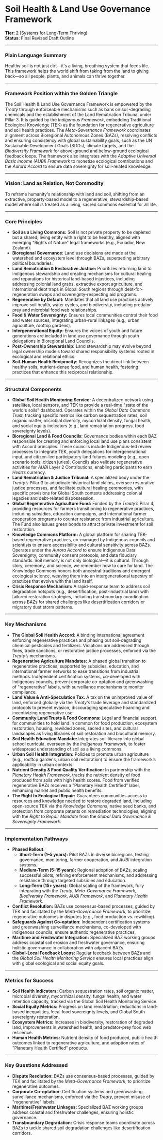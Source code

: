 # Soil Health & Land Use Governance Framework

**Tier:** 2 (Systems for Long-Term Thriving)  
**Status:** Final Revised Draft Outline  

---

### Plain Language Summary

Healthy soil is not just dirt—it's a living, breathing system that feeds life. This framework helps the world shift from taking from the land to giving back—so all people, plants, and animals can thrive together.

---

### Framework Position within the Golden Triangle

The Soil Health & Land Use Governance Framework is empowered by the *Treaty* through enforceable mechanisms such as bans on soil-degrading chemicals and the establishment of the Land Rematriation Tribunal under Pillar 3. It is guided by the *Indigenous Framework*, embedding Traditional Ecological Knowledge (TEK) as the foundation for regenerative agriculture and soil health practices. The *Meta-Governance Framework* coordinates alignment across Bioregional Autonomous Zones (BAZs), resolving conflicts and ensuring consistency with global sustainability goals, such as the UN Sustainable Development Goals (SDGs), climate targets, and the *Biodiversity Framework* for above-ground and below-ground ecological feedback loops. The framework also integrates with the *Adaptive Universal Basic Income (AUBI) Framework* to monetize ecological contributions and the *Aurora Accord* to ensure data sovereignty for soil-related knowledge.

---

### Vision: Land as Relation, Not Commodity

To reframe humanity's relationship with land and soil, shifting from an extractive, property-based model to a regenerative, stewardship-based model where soil is treated as a living, sacred commons essential for all life.

---

### Core Principles

- **Soil as a Living Commons:** Soil is not private property to be depleted but a shared, living entity with a right to be healthy, aligned with emerging "Rights of Nature" legal frameworks (e.g., Ecuador, New Zealand).  
- **Bioregional Governance:** Land use decisions are made at the watershed and ecosystem level through BAZs, superseding arbitrary political boundaries.  
- **Land Rematriation & Restorative Justice:** Prioritizes returning land to Indigenous stewardship and creating mechanisms for cultural healing and reparations for historical land-based injustices, including addressing colonial land grabs, extractive export agriculture, and international debt traps in Global South regions through debt-for-regeneration swaps and sovereignty-respecting aid programs.  
- **Regenerative by Default:** Mandates that all land use practices actively improve soil health, water cycles, and biodiversity, including predator-prey and microbial food web relationships.  
- **Food & Water Sovereignty:** Ensures local communities control their food and water sources, integrating urban-rural linkages (e.g., urban agriculture, rooftop gardens).  
- **Intergenerational Equity:** Ensures the voices of youth and future generations are included in land use governance through youth delegations in Bioregional Land Councils.  
- **Post-Ownership Stewardship:** Land stewardship may evolve beyond legal ownership models toward shared responsibility systems rooted in ecological and relational ethics.  
- **Soil-Human Health Reciprocity:** Recognizes the direct link between healthy soils, nutrient-dense food, and human health, fostering practices that enhance this reciprocal relationship.  

---

### Structural Components

- **Global Soil Health Monitoring Service:** A decentralized network using satellites, local sensors, and TEK to provide a real-time "state of the world's soils" dashboard. Operates within the *Global Data Commons Trust*, tracking specific metrics like carbon sequestration rates, soil organic matter, microbial diversity, mycorrhizal density, fungal health, and social equity indicators (e.g., land rematriation progress, food sovereignty levels).  
- **Bioregional Land & Food Councils:** Governance bodies within each BAZ responsible for creating and enforcing local land use plans consistent with Accord principles. These councils include Indigenous-led review processes to integrate TEK, youth delegations for intergenerational input, and citizen-led participatory land futures modeling (e.g., open scenario tools, citizen juries). Councils also validate regenerative activities for *AUBI* Layer 2 Contributions, enabling participants to earn *Hearts* currency.  
- **Land Rematriation & Justice Tribunal:** A specialized body under the *Treaty’s* Pillar 3 to adjudicate historical land claims, oversee restorative justice processes, and facilitate cultural healing ceremonies, with specific provisions for Global South contexts addressing colonial legacies and debt-related dispossession.  
- **Global Regenerative Agriculture Fund:** Funded by the *Treaty’s* Pillar 4, providing resources for farmers transitioning to regenerative practices, including subsidies, education campaigns, and international farmer cooperation programs to counter resistance from industrial agriculture. The Fund also issues green bonds to attract private investment for soil restoration.  
- **Knowledge Commons Platform:** A global platform for sharing TEK-based regenerative practices, co-managed by Indigenous councils and scientists to ensure accessibility and cultural sensitivity across BAZs. Operates under the *Aurora Accord* to ensure Indigenous Data Sovereignty, community consent protocols, and data fiduciary standards. Soil memory is not only biological—it is cultural. Through story, ceremony, and science, we remember how to care for land. The Knowledge Commons honors both ancestral traditions and emergent ecological science, weaving them into an intergenerational tapestry of practices that evolve with the land itself.  
- **Crisis Response Mechanism:** A rapid-response team to address soil degradation hotspots (e.g., desertification, post-industrial land) with tailored restoration strategies, including transboundary coordination across BAZs for shared challenges like desertification corridors or migratory dust storm patterns.  

---

### Key Mechanisms

- **The Global Soil Health Accord:** A binding international agreement enforcing regenerative practices and phasing out soil-degrading chemical pesticides and fertilizers. Violations are addressed through fines, trade sanctions, or restorative justice processes, enforced via the *Treaty’s* mechanisms.  
- **Regenerative Agriculture Mandates:** A phased global transition to regenerative practices, supported by subsidies, education, and international farmer networks to ease transitions from industrial methods. Independent certification systems, co-developed with Indigenous councils, prevent corporate co-optation and greenwashing of "regenerative" labels, with surveillance mechanisms to monitor compliance.  
- **Land Value & Anti-Speculation Tax:** A tax on the unimproved value of land, enforced globally via the *Treaty’s* trade leverage and standardized protocols to prevent evasion, discouraging speculative hoarding and incentivizing regenerative use.  
- **Community Land Trusts & Food Commons:** Legal and financial support for communities to hold land in common for food production, ecosystem restoration, housing, rewilded zones, sacred sites, and cultural landscapes as living libraries of soil restoration and biocultural memory.  
- **Soil Health Education Mandate:** Integrates soil literacy into global school curricula, overseen by the *Indigenous Framework*, to foster widespread understanding of soil as a living commons.  
- **Urban Soil Health Integration:** Policies to promote urban agriculture (e.g., rooftop gardens, urban soil restoration) to ensure the framework’s applicability in urban contexts.  
- **Nutrient Density & Food Quality Verification:** In partnership with the *Planetary Health Framework*, tracks the nutrient density of food produced from soils with high health scores. Food from verified regenerative BAZs receives a "Planetary Health Certified" label, enhancing market and public health benefits.  
- **The Right to Ecological Repair:** Guarantees communities access to resources and knowledge needed to restore degraded land, including open-source TEK via the *Knowledge Commons*, native seed banks, and protection from corporate patents on remediation technologies, aligning with the *Right to Repair Mandate* from the *Global Data Governance & Sovereignty Framework*.  

---

### Implementation Pathways

- **Phased Rollout:**  
  - **Short-Term (1–5 years):** Pilot BAZs in diverse bioregions, testing governance, monitoring, farmer cooperation, and *AUBI* integration systems.  
  - **Medium-Term (5–15 years):** Regional adoption of BAZs, scaling successful pilots, refining enforcement mechanisms, and addressing resistance through targeted subsidies and education.  
  - **Long-Term (15+ years):** Global scaling of the framework, fully integrating with the *Treaty*, *Meta-Governance Framework*, *Biodiversity Framework*, *AUBI Framework*, and *Planetary Health Framework*.  
- **Conflict Resolution:** BAZs use consensus-based processes, guided by TEK and facilitated by the *Meta-Governance Framework*, to prioritize regenerative outcomes in disputes (e.g., food production vs. rewilding).  
- **Safeguards Against Co-optation:** Independent certification systems and greenwashing surveillance mechanisms, co-developed with Indigenous councils, ensure authentic regenerative practices.  
- **Maritime and Freshwater Integration:** Specialized BAZ working groups address coastal soil erosion and freshwater governance, ensuring holistic governance in collaboration with adjacent BAZs.  
- **Global-Local Feedback Loops:** Regular feedback between BAZs and the *Global Soil Health Monitoring Service* ensures local practices align with global ecological and social equity goals.  

---

### Metrics for Success

- **Soil Health Indicators:** Carbon sequestration rates, soil organic matter, microbial diversity, mycorrhizal density, fungal health, and water retention capacity, tracked via the Global Soil Health Monitoring Service.  
- **Social Equity Metrics:** Progress on land rematriation, reductions in land-based inequalities, local food sovereignty levels, and Global South sovereignty restoration.  
- **Ecosystem Metrics:** Increases in biodiversity, restoration of degraded land, improvements in watershed health, and predator-prey food web resilience.  
- **Human Health Metrics:** Nutrient density of food produced, public health outcomes linked to regenerative agriculture, and adoption rates of "Planetary Health Certified" products.  

---

### Key Questions Addressed

- **Dispute Resolution:** BAZs use consensus-based processes, guided by TEK and facilitated by the *Meta-Governance Framework*, to prioritize regenerative outcomes.  
- **Corporate Co-optation:** Certification systems and greenwashing surveillance mechanisms, enforced via the *Treaty*, prevent misuse of "regenerative" labels.  
- **Maritime/Freshwater Linkages:** Specialized BAZ working groups address coastal and freshwater challenges, ensuring holistic governance.  
- **Transboundary Degradation:** Crisis response teams coordinate across BAZs to tackle shared soil degradation challenges like desertification corridors.
